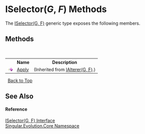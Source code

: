 # ISelector(*G*, *F*) Methods
 

The <a href="e289021f-da54-0bad-5407-35a2c7a02592">ISelector(G, F)</a> generic type exposes the following members.


## Methods
&nbsp;<table><tr><th></th><th>Name</th><th>Description</th></tr><tr><td>![Public method](media/pubmethod.gif "Public method")</td><td><a href="184184a2-a6a0-3167-760a-9884918045be">Apply</a></td><td> (Inherited from <a href="ed066449-4bdb-1fa0-cc3f-771efbad23c9">IAlterer(G, F)</a>.)</td></tr></table>&nbsp;
<a href="#iselector(*g*,-*f*)-methods">Back to Top</a>

## See Also


#### Reference
<a href="e289021f-da54-0bad-5407-35a2c7a02592">ISelector(G, F) Interface</a><br /><a href="7a43d210-bf66-e44d-0f97-e9e0fe26b1b8">Singular.Evolution.Core Namespace</a><br />